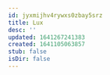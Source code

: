 ```yaml
---
id: jyxmijhv4rywxs0zbay5srz
title: Lux
desc: ''
updated: 1641267241383
created: 1641105063857
stub: false
isDir: false
---
```



